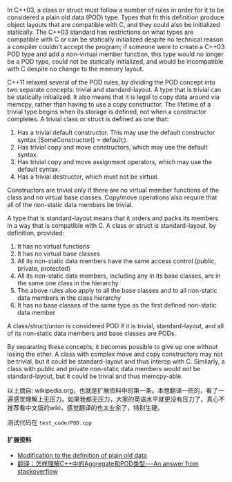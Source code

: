 In C++03, a class or struct must follow a number of rules in order for it to be considered a plain old data (POD) type. Types that fit this definition produce object layouts that are compatible with C, and they could also be initialized statically. The C++03 standard has restrictions on what types are compatible with C or can be statically initialized despite no technical reason a compiler couldn't accept the program; if someone were to create a C++03 POD type and add a non-virtual member function, this type would no longer be a POD type, could not be statically initialized, and would be incompatible with C despite no change to the memory layout.

C++11 relaxed several of the POD rules, by dividing the POD concept into two separate concepts: trivial and standard-layout.
A type that is trivial can be statically initialized. It also means that it is legal to copy data around via memcpy, rather than having to use a copy constructor. The lifetime of a trivial type begins when its storage is defined, not when a constructor completes.
A trivial class or struct is defined as one that:

1. Has a trivial default constructor. This may use the default constructor syntax (SomeConstructor() = default;).
2. Has trivial copy and move constructors, which may use the default syntax.
3. Has trivial copy and move assignment operators, which may use the default syntax.
4. Has a trivial destructor, which must not be virtual.

Constructors are trivial only if there are no virtual member functions of the class and no virtual base classes. Copy/move operations also require that all of the non-static data members be trivial.

A type that is standard-layout means that it orders and packs its members in a way that is compatible with C. A class or struct is standard-layout, by definition, provided:

1. It has no virtual functions
2. It has no virtual base classes
3. All its non-static data members have the same access control (public, private, protected)
4. All its non-static data members, including any in its base classes, are in the same one class in the hierarchy
5. The above rules also apply to all the base classes and to all non-static data members in the class hierarchy
6. It has no base classes of the same type as the first defined non-static data member

A class/struct/union is considered POD if it is trivial, standard-layout, and all of its non-static data members and base classes are PODs.

By separating these concepts, it becomes possible to give up one without losing the other. A class with complex move and copy constructors may not be trivial, but it could be standard-layout and thus interop with C. Similarly, a class with public and private non-static data members would not be standard-layout, but it could be trivial and thus memcpy-able.

以上摘自: wikipedia.org，也就是扩展资料中的第一条。本想翻译一把的，看了一遍感觉理解上无压力。如果我都无压力，大家的英语水平就更没有压力了。真心不推荐看中文版的wiki，感觉翻译的也太业余了，特别生硬。

测试代码在 `test_code/POD.cpp`

#### 扩展资料 ####
+ [Modification to the definition of plain old data](https://en.wikipedia.org/wiki/C%2B%2B11#Modification_to_the_definition_of_plain_old_data)
+ [翻译：怎样理解C++中的Aggregate和POD类型---An answer from stackoverflow](http://www.cnblogs.com/tingshuo/archive/2013/03/25/2981197.html)
